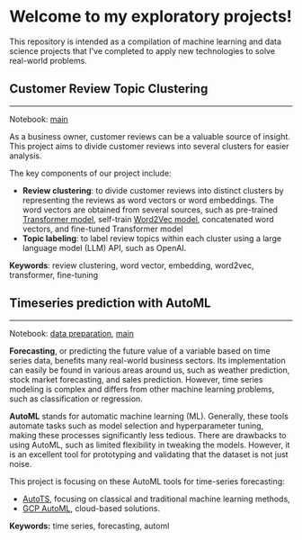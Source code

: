 # Welcome to my exploratory projects!

This repository is intended as a compilation of machine learning and data science projects that I've completed to apply new technologies to solve real-world problems.

## Customer Review Topic Clustering

---
Notebook: [main](https://github.com/fandayp/exploratory_projects/blob/main/customer_review_clustering.ipynb)

As a business owner, customer reviews can be a valuable source of insight. This project aims to divide customer reviews into several clusters for easier analysis.

The key components of our project include:
- **Review clustering**: to divide customer reviews into distinct clusters by representing the reviews as word vectors or word embeddings. The word vectors are obtained from several sources, such as pre-trained [Transformer model](https://huggingface.co/sentence-transformers/all-MiniLM-L6-v2), self-train [Word2Vec model](https://radimrehurek.com/gensim/models/word2vec.html), concatenated word vectors, and fine-tuned Transformer model
- **Topic labeling**: to label review topics within each cluster using a large language model (LLM) API, such as OpenAI.

**Keywords**: review clustering, word vector, embedding, word2vec, transformer, fine-tuning

## Timeseries prediction with AutoML

---
Notebook: [data preparation](https://github.com/fandayp/exploratory_projects/blob/main/timeseries_automl_prepare_data.ipynb), [main](https://github.com/fandayp/exploratory_projects/blob/main/timeseries_automl.ipynb)

**Forecasting**, or predicting the future value of a variable based on time series data, benefits many real-world business sectors. Its implementation can easily be found in various areas around us, such as weather prediction, stock market forecasting, and sales prediction. However, time series modeling is complex and differs from other machine learning problems, such as classification or regression.

**AutoML** stands for automatic machine learning (ML). Generally, these tools automate tasks such as model selection and hyperparameter tuning, making these processes significantly less tedious. There are drawbacks to using AutoML, such as limited flexibility in tweaking the models. However, it is an excellent tool for prototyping and validating that the dataset is not just noise.

This project is focusing on these AutoML tools for time-series forecasting:
- [AutoTS](https://winedarksea.github.io/AutoTS/build/html/source/tutorial.html), focusing on classical and traditional machine learning methods,
- [GCP AutoML](https://cloud.google.com/vertex-ai/docs/tabular-data/forecasting/overview), cloud-based solutions.

**Keywords:** time series, forecasting, automl

